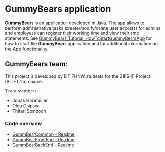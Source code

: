 # GummyBears application

**GummyBears** is an application developed in Java. The app allows to perform administrative tasks (create/modify/delete user accouts) for admins and employees can register their working time and view their time statements. See [GummyBears_Tutorial_HowToStartGummyBearsApp](https://github.com/johaido/GummyBears/blob/main/GummyBears_Tutorial_HowToUseGummyBearsApp.pdf) for how to start the **GummyBears** application and for additional information on the App functionality. 

## GummyBears team:
This project is developed by BIT FHNW students for the 21FS IT-Project (BITFT 2a) course.

Team members:
* Jonas Hainmüller
* Olga Osipova
* Thitari Somboon<br> 

### Code overview
* [GummBearCommon   - Readme](https://github.com/johaido/GummyBears/blob/main/GummyBearCommon)
* [GummBearFrontEnd - Readme](https://github.com/johaido/GummyBears/tree/main/GummyBearWebParent/GummyBearFrontEnd)
* [GummBearBackEnd  - Readme](https://github.com/johaido/GummyBears/tree/main/GummyBearWebParent/GummyBearBackEnd)

